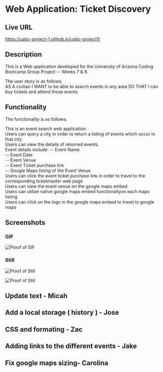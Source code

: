 # Web Application: Ticket Discovery

## Live URL
https://uabc-project-1.github.io/uabc-project1/

## Description
This is a Web application developed for the University of Arizona Coding Bootcamp Group Project -- Weeks 7 & 8. 

The user story is as follows;     
AS A civilian
I WANT to be able to search events in any area 
SO THAT I can buy tickets and attend those events   

## Functionality 
The functionality is as follows;   

This is an event search web application.      
Users can query a city in order to return a listing of events which occur in that city.   
Users can view the details of returned events.   
Event details include: 
-- Event Name      
-- Event Date     
-- Event Venue    
-- Event Ticket purchase link    
-- Google Maps listing of the Event Venue   
Users can click the event ticket purchase link in order to travel to the corresponding ticketmaster web page    
Users can view the event venue on the google maps embed    
Users can utilize native google maps embed functionaltyon each maps listing    
Users can click on the logo in the google maps embed to travel to google maps    


## Screenshots

### GIF
![Proof of GIF](./assets/doc/??? "Proof of  #1")

### Still
![Proof of Still](./assets/doc/??? "Proof of  #2")

![Proof of Still](./assets/doc/??? "Proof of  #3")

## Update text - Micah

## Add a local storage ( history ) - Jose

## CSS and formating - Zac

## Adding links to the different events - Jake

## Fix google maps sizing- Carolina


